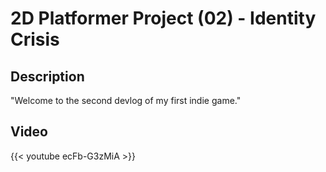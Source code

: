 # 2D Platformer Project (02) - Identity Crisis


## Description

"Welcome to the second devlog of my first indie game."

## Video

{{< youtube ecFb-G3zMiA >}}

